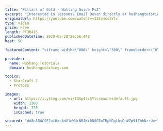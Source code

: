 ```yaml
---
title: "Pillars of Gold - Walling Guide PvZ"
excerpt: "Interested in lessons? Email Devon directly at hushangtutorials@outlook.com ------------------------------------------------------------------------------------------------------- Want to support HuShang Tutorials directly? Patreon is a website where you can contribute a monthly donation that will help"
originalUrl: https://youtube.com/watch?v=I3Sp4sc5Ylc
type: video
price: Free
length: PT3M41S
publishedDateTime: 2020-05-28T20:56:44Z
heat: 50

featuredContent: "<iframe width=\"800\" height=\"500\" frameborder=\"0\" src=\"https://www.youtube.com/embed/I3Sp4sc5Ylc\" allow=\"accelerometer; autoplay; encrypted-media; gyroscope; picture-in-picture\" allowfullscreen></iframe>"

provider:
  name: HuShang Tutorials
  domain: hushangcoaching.com

topics:
  - StarCraft 2
  - Protoss

images:
  - url: https://i.ytimg.com/vi/I3Sp4sc5Ylc/maxresdefault.jpg
    width: 1280
    height: 720
    isCached: true

secured: "dd8eABWC9F2ufHxnkdV1oWdrNRJKi0N0QTmTRpNDgLhsOaVZp91ZhhNzrUm+lb3nX6TO+msMH3KR9Z3bfr5nxMkUfgRj2E4ZTqLLer5tDmhCfH/VeIz9Q40CfNr0u97qBVJyYmEyArWb0DIZQtc5Ie/6MMdP6BGwTIrg7XDtQ8L6YFxkMelumoGkDNetBLJUZE8TVIEtVjEJARwT/vbOQuxTrrO9y0/gfxNrFZdw/Irg8lpfPisgw+Rw00wxfwq1Z7fTBfotBvrvBuAC9woz3uam0JNcjXa7LAWqnnbLHXhG/Ek7LihrIFLBfRb5bXbnERNoQb2RkZm3Sl1wG4/KfC9NAFVRRIgxm4zavRURfiTJ5C24jbzEJzv7YK03aUKhA0UjHTOWQE862LREOurvrSwamR0RaUejWYrrmvwLuco=;XhdVEPM1/wk5p5U6I6Ca0A=="
---
```


